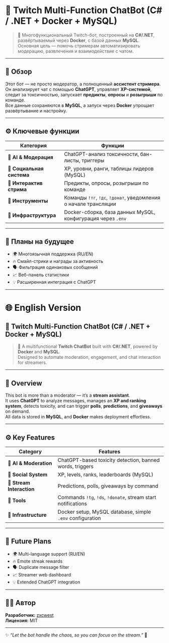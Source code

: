 # 🧠 Twitch Multi-Function ChatBot (C# / .NET + Docker + MySQL)

> 💬 Многофункциональный Twitch-бот, построенный на **C#/.NET**, развёртываемый через **Docker**, с базой данных **MySQL**.  
> Основная цель — помочь стримерам автоматизировать модерацию, развлечения и взаимодействие с чатом.

---

## 🚀 Обзор

Этот бот — не просто модератор, а полноценный **ассистент стримера**.  
Он анализирует чат с помощью **ChatGPT**, управляет **XP-системой**, следит за токсичностью, запускает **предикты**, **опросы** и **розыгрыши** по команде.  
Все данные сохраняются в **MySQL**, а запуск через **Docker** упрощает развёртывание и настройку.

---

## ⚙️ Ключевые функции

| Категория | Функции |
|------------|----------|
| 💬 **AI & Модерация** | ChatGPT-анализ токсичности, бан-листы, триггеры |
| 🧩 **Социальная система** | XP, уровни, ранги, таблицы лидеров (MySQL) |
| 🎯 **Интерактив стрима** | Предикты, опросы, розыгрыши по команде |
| 🔧 **Инструменты** | Команды `!тг`, `!дс`, `!донат`, уведомления о начале трансляции |
| 🐳 **Инфраструктура** | Docker-сборка, база данных MySQL, конфигурация через `.env` |

---

## 🧠 Планы на будущее

- 🌍 Многоязычная поддержка (RU/EN)
- 🔥 Смайл-стрики и награды за активность
- 🗣️ Фильтрация одинаковых сообщений
- 📈 Веб-панель статистики
- 💡 Расширенная интеграция с ChatGPT

---

# 🌐 English Version

## 🧠 Twitch Multi-Function ChatBot (C# / .NET + Docker + MySQL)

> 💬 A multifunctional **Twitch ChatBot** built with **C#/.NET**, powered by **Docker** and **MySQL**.  
> Designed to automate moderation, engagement, and chat interaction for streamers.

---

## 🚀 Overview

This bot is more than a moderator — it’s a **stream assistant**.  
It uses **ChatGPT** to analyze messages, manages an **XP and ranking system**, detects toxicity, and can trigger **polls**, **predictions**, and **giveaways** on demand.  
All data is stored in **MySQL**, and **Docker** makes deployment effortless.

---

## ⚙️ Key Features

| Category | Features |
|-----------|-----------|
| 💬 **AI & Moderation** | ChatGPT-based toxicity detection, banned words, triggers |
| 🧩 **Social System** | XP, levels, ranks, leaderboards (MySQL) |
| 🎯 **Stream Interaction** | Predictions, polls, giveaways by command |
| 🔧 **Tools** | Commands `!tg`, `!ds`, `!donate`, stream start notifications |
| 🐳 **Infrastructure** | Docker setup, MySQL database, simple `.env` configuration |

---

## 🧠 Future Plans

- 🌍 Multi-language support (RU/EN)
- 🔥 Emote streak rewards
- 🗣️ Duplicate message filter
- 📈 Streamer web dashboard
- 💡 Extended ChatGPT integration

---

## 🧑‍💻 Автор

**Разработчик:** [zxcwest](https://github.com/zxcwest)  
**Лицензия:** MIT  

---

✨ _“Let the bot handle the chaos, so you can focus on the stream.”_ 🎥

